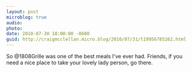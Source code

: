 ```yaml
---
layout: post
microblog: true
audio: 
photo: 
date: 2010-07-30 18:00:00 -0600
guid: http://craigmcclellan.micro.blog/2010/07/31/t19956785262.html
---
```

So @1808Grille was one of the best meals I've ever had.  Friends, if you need a nice place to take your lovely lady person, go there.
